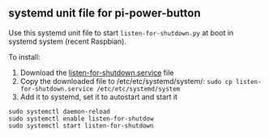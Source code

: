 ## systemd unit file for pi-power-button

Use this systemd unit file to start `listen-for-shutdown.py` at boot in systemd system (recent Raspbian).

To install:
1. Download the [listen-for-shutdown.service](https://raw.githubusercontent.com/giox069/pi-power-button/master/systemd/listen-for-shutdown.service) file
2. Copy the downloaded file to /etc/etc/systemd/system/:
```sudo cp listen-for-shutdown.service /etc/etc/systemd/system```
3. Add it to systemd, set it to autostart and start it
```
sudo systemctl daemon-reload
sudo systemctl enable listen-for-shutdow
sudo systemctl start listen-for-shutdown
```


